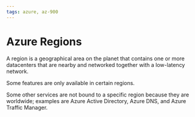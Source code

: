 ```yaml
---
tags: azure, az-900
---
```


# Azure Regions

A region is a geographical area on the planet that contains one or more datacenters that are nearby and networked together with a low-latency network.

Some features are only available in certain regions.

Some other services are not bound to a specific region because they are worldwide; examples are Azure Active Directory, Azure DNS, and Azure Traffic Manager.
